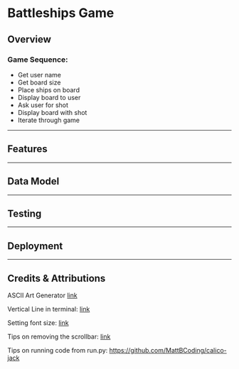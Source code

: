 # Battleships Game

## Overview



### Game Sequence:
- Get user name
- Get board size
- Place ships on board
- Display board to user
- Ask user for shot
- Display board with shot
- Iterate through game

___



## Features

___

## Data Model

___

## Testing

___

## Deployment

___

## Credits & Attributions

ASCII Art Generator [link](http://patorjk.com/software/taag/#p=display&f=ANSI%20Shadow&t=Battleships)

Vertical Line in terminal: [link](https://unix.stackexchange.com/questions/559708/how-to-draw-a-continuous-line-in-terminal)

Setting font size: [link](https://github.com/xtermjs/xterm.js/blob/4.14.1/typings/xterm.d.ts#L1031)

Tips on removing the scrollbar: [link](https://github.com/xtermjs/xterm.js/issues/3074)

Tips on running code from run.py:
https://github.com/MattBCoding/calico-jack